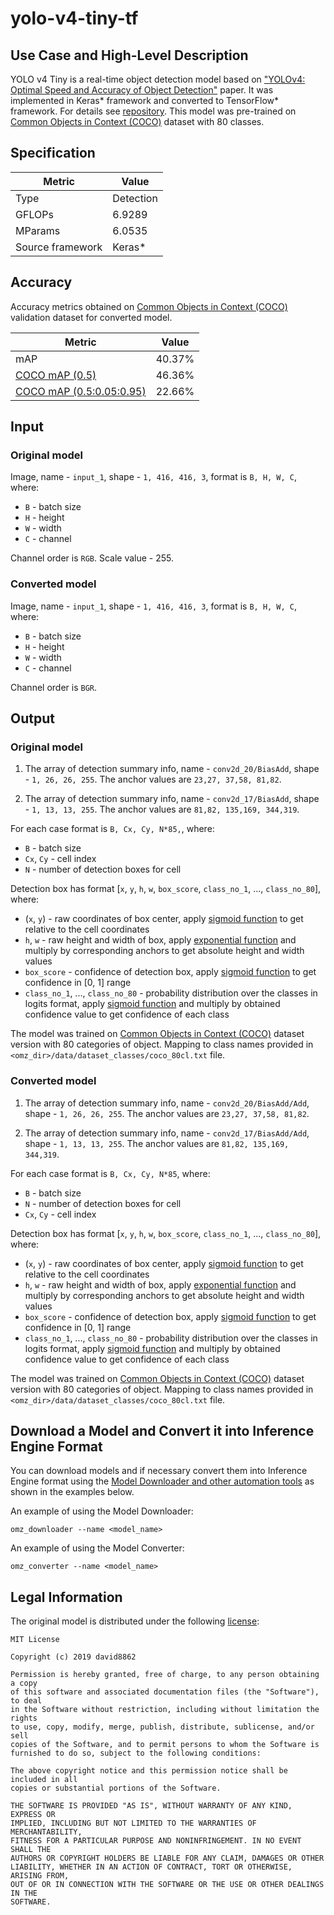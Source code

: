 # yolo-v4-tiny-tf

## Use Case and High-Level Description

YOLO v4 Tiny is a real-time object detection model based on ["YOLOv4: Optimal Speed and Accuracy of Object Detection"](https://arxiv.org/abs/2004.10934) paper. It was implemented in Keras\* framework and converted to TensorFlow\* framework. For details see [repository](https://github.com/david8862/keras-YOLOv3-model-set). This model was pre-trained on [Common Objects in Context (COCO)](https://cocodataset.org/#home) dataset with 80 classes.

## Specification

| Metric            | Value         |
|-------------------|---------------|
| Type              | Detection     |
| GFLOPs            | 6.9289        |
| MParams           | 6.0535        |
| Source framework  | Keras\*       |

## Accuracy

Accuracy metrics obtained on [Common Objects in Context (COCO)](https://cocodataset.org/#home) validation dataset for converted model.

| Metric                                                               | Value  |
| -------------------------------------------------------------------- | ------ |
| mAP                                                                  | 40.37% |
| [COCO mAP (0.5)](http://cocodataset.org/#detection-eval)             | 46.36% |
| [COCO mAP (0.5:0.05:0.95)](http://cocodataset.org/#detection-eval)   | 22.66% |

## Input

### Original model

Image, name - `input_1`, shape - `1, 416, 416, 3`, format is `B, H, W, C`, where:

- `B` - batch size
- `H` - height
- `W` - width
- `C` - channel

Channel order is `RGB`.
Scale value - 255.

### Converted model

Image, name - `input_1`, shape - `1, 416, 416, 3`, format is `B, H, W, C`, where:

- `B` - batch size
- `H` - height
- `W` - width
- `C` - channel

Channel order is `BGR`.

## Output

### Original model

1. The array of detection summary info, name - `conv2d_20/BiasAdd`, shape - `1, 26, 26, 255`. The anchor values are `23,27, 37,58, 81,82`.

2. The array of detection summary info, name - `conv2d_17/BiasAdd`, shape - `1, 13, 13, 255`. The anchor values are `81,82, 135,169, 344,319`.

For each case format is `B, Cx, Cy, N*85,`, where:

- `B` - batch size
- `Cx`, `Cy` - cell index
- `N` - number of detection boxes for cell

Detection box has format [`x`, `y`, `h`, `w`, `box_score`, `class_no_1`, ..., `class_no_80`], where:

- (`x`, `y`) - raw coordinates of box center, apply [sigmoid function](https://en.wikipedia.org/wiki/Sigmoid_function) to get relative to the cell coordinates
- `h`, `w` - raw height and width of box, apply [exponential function](https://en.wikipedia.org/wiki/Exponential_function) and multiply by corresponding anchors to get absolute height and width values
- `box_score` - confidence of detection box, apply [sigmoid function](https://en.wikipedia.org/wiki/Sigmoid_function) to get confidence in [0, 1] range
- `class_no_1`, ..., `class_no_80` - probability distribution over the classes in logits format, apply [sigmoid function](https://en.wikipedia.org/wiki/Sigmoid_function) and multiply by obtained confidence value to get confidence of each class

The model was trained on [Common Objects in Context (COCO)](https://cocodataset.org/#home) dataset version with 80 categories of object. Mapping to class names provided in `<omz_dir>/data/dataset_classes/coco_80cl.txt` file.

### Converted model

1. The array of detection summary info, name - `conv2d_20/BiasAdd/Add`, shape - `1, 26, 26, 255`. The anchor values are `23,27, 37,58, 81,82`.

2. The array of detection summary info, name - `conv2d_17/BiasAdd/Add`, shape - `1, 13, 13, 255`. The anchor values are `81,82, 135,169, 344,319`.

For each case format is `B, Cx, Cy, N*85`, where:

- `B` - batch size
- `N` - number of detection boxes for cell
- `Cx`, `Cy` - cell index

Detection box has format [`x`, `y`, `h`, `w`, `box_score`, `class_no_1`, ..., `class_no_80`], where:

- (`x`, `y`) - raw coordinates of box center, apply [sigmoid function](https://en.wikipedia.org/wiki/Sigmoid_function) to get relative to the cell coordinates
- `h`, `w` - raw height and width of box, apply [exponential function](https://en.wikipedia.org/wiki/Exponential_function) and multiply by corresponding anchors to get absolute height and width values
- `box_score` - confidence of detection box, apply [sigmoid function](https://en.wikipedia.org/wiki/Sigmoid_function) to get confidence in [0, 1] range
- `class_no_1`, ..., `class_no_80` - probability distribution over the classes in logits format, apply [sigmoid function](https://en.wikipedia.org/wiki/Sigmoid_function) and multiply by obtained confidence value to get confidence of each class

The model was trained on [Common Objects in Context (COCO)](https://cocodataset.org/#home) dataset version with 80 categories of object. Mapping to class names provided in `<omz_dir>/data/dataset_classes/coco_80cl.txt` file.

## Download a Model and Convert it into Inference Engine Format

You can download models and if necessary convert them into Inference Engine format using the [Model Downloader and other automation tools](../../../tools/model_tools/README.md) as shown in the examples below.

An example of using the Model Downloader:
```
omz_downloader --name <model_name>
```

An example of using the Model Converter:
```
omz_converter --name <model_name>
```

## Legal Information

The original model is distributed under the following
[license](https://raw.githubusercontent.com/david8862/keras-YOLOv3-model-set/master/LICENSE):

```
MIT License

Copyright (c) 2019 david8862

Permission is hereby granted, free of charge, to any person obtaining a copy
of this software and associated documentation files (the "Software"), to deal
in the Software without restriction, including without limitation the rights
to use, copy, modify, merge, publish, distribute, sublicense, and/or sell
copies of the Software, and to permit persons to whom the Software is
furnished to do so, subject to the following conditions:

The above copyright notice and this permission notice shall be included in all
copies or substantial portions of the Software.

THE SOFTWARE IS PROVIDED "AS IS", WITHOUT WARRANTY OF ANY KIND, EXPRESS OR
IMPLIED, INCLUDING BUT NOT LIMITED TO THE WARRANTIES OF MERCHANTABILITY,
FITNESS FOR A PARTICULAR PURPOSE AND NONINFRINGEMENT. IN NO EVENT SHALL THE
AUTHORS OR COPYRIGHT HOLDERS BE LIABLE FOR ANY CLAIM, DAMAGES OR OTHER
LIABILITY, WHETHER IN AN ACTION OF CONTRACT, TORT OR OTHERWISE, ARISING FROM,
OUT OF OR IN CONNECTION WITH THE SOFTWARE OR THE USE OR OTHER DEALINGS IN THE
SOFTWARE.
```
